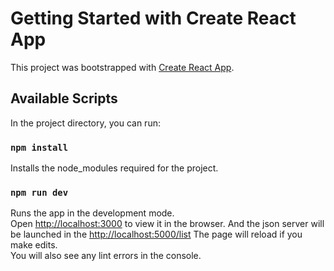 # Getting Started with Create React App

This project was bootstrapped with [Create React App](https://github.com/facebook/create-react-app).

## Available Scripts

In the project directory, you can run:

### `npm install`
Installs the node_modules required for the project.

### `npm run dev`

Runs the app in the development mode.\
Open [http://localhost:3000](http://localhost:3000) to view it in the browser.
And the json server will be launched in the [http://localhost:5000/list](http://localhost:5000/list)
The page will reload if you make edits.\
You will also see any lint errors in the console.


